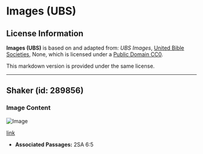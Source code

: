 # Images (UBS)

## License Information

**Images (UBS)** is based on and adapted from: _UBS Images_, [United Bible Societies](https://unitedbiblesocieties.org/), None, which is licensed under a [Public Domain CC0](https://creativecommons.org/public-domain/cc0/).

This markdown version is provided under the same license.



--------------------------------

## Shaker (id: 289856)

### Image Content

![Image](https://cdn.aquifer.bible/aquifer-content/resources/Media/WEB-0515_shaker.jpg)

[link](https://cdn.aquifer.bible/aquifer-content/resources/Media/WEB-0515_shaker.jpg)

* **Associated Passages:** 2SA 6:5

